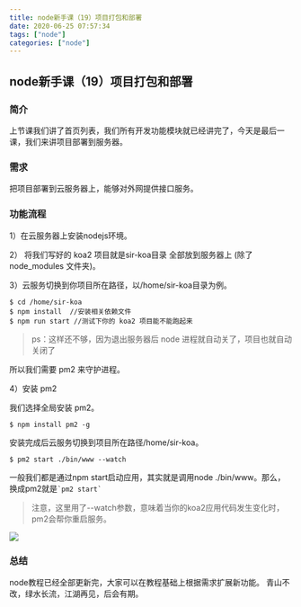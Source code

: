 ```yaml
---
title: node新手课（19）项目打包和部署
date: 2020-06-25 07:57:34
tags: ["node"]
categories: ["node"]
---
```


## node新手课（19）项目打包和部署

### 简介

上节课我们讲了首页列表，我们所有开发功能模块就已经讲完了，今天是最后一课，我们来讲项目部署到服务器。

### 需求

把项目部署到云服务器上，能够对外网提供接口服务。

### 功能流程

1）在云服务器上安装nodejs环境。

2） 将我们写好的 koa2 项目就是sir-koa目录 全部放到服务器上 (除了 node_modules 文件夹)。

3）云服务切换到你项目所在路径，以/home/sir-koa目录为例。

``` 
$ cd /home/sir-koa
$ npm install  //安装相关依赖文件
$ npm run start //测试下你的 koa2 项目能不能跑起来
```

> ps：这样还不够，因为退出服务器后 node 进程就自动关了，项目也就自动关闭了

所以我们需要 pm2 来守护进程。

4）安装 pm2

我们选择全局安装 pm2。

``` 
$ npm install pm2 -g
```

安装完成后云服务切换到项目所在路径/home/sir-koa。

``` 
$ pm2 start ./bin/www --watch
```

一般我们都是通过npm start启动应用，其实就是调用node ./bin/www。那么，换成pm2就是`` `pm2 start` ``

> 注意，这里用了--watch参数，意味着当你的koa2应用代码发生变化时，pm2会帮你重启服务。

![](https://cdn.guojiang.club/Fg3MuhHA-tDRWMLv6wltQtzl7uG5)

### 总结

node教程已经全部更新完，大家可以在教程基础上根据需求扩展新功能。
青山不改，绿水长流，江湖再见，后会有期。
